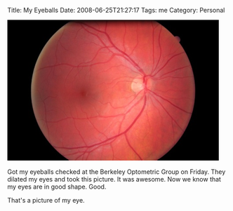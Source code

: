 Title: My Eyeballs
Date: 2008-06-25T21:27:17
Tags: me
Category: Personal

![My eye](/images/eyeball.jpeg)

Got my eyeballs checked at the Berkeley Optometric Group on Friday. They 
dilated my eyes and took this picture. It was awesome. Now we know that my 
eyes are in good shape. Good.

That's a picture of my eye.
